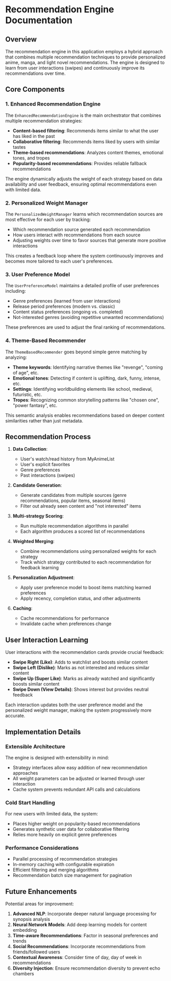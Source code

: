 # Recommendation Engine Documentation

## Overview

The recommendation engine in this application employs a hybrid approach that combines multiple recommendation techniques to provide personalized anime, manga, and light novel recommendations. The engine is designed to learn from user interactions (swipes) and continuously improve its recommendations over time.

## Core Components

### 1. Enhanced Recommendation Engine

The `EnhancedRecommendationEngine` is the main orchestrator that combines multiple recommendation strategies:

- **Content-based filtering**: Recommends items similar to what the user has liked in the past
- **Collaborative filtering**: Recommends items liked by users with similar tastes
- **Theme-based recommendations**: Analyzes content themes, emotional tones, and tropes
- **Popularity-based recommendations**: Provides reliable fallback recommendations

The engine dynamically adjusts the weight of each strategy based on data availability and user feedback, ensuring optimal recommendations even with limited data.

### 2. Personalized Weight Manager

The `PersonalizedWeightManager` learns which recommendation sources are most effective for each user by tracking:

- Which recommendation source generated each recommendation
- How users interact with recommendations from each source
- Adjusting weights over time to favor sources that generate more positive interactions

This creates a feedback loop where the system continuously improves and becomes more tailored to each user's preferences.

### 3. User Preference Model

The `UserPreferenceModel` maintains a detailed profile of user preferences including:

- Genre preferences (learned from user interactions)
- Release period preferences (modern vs. classic)
- Content status preferences (ongoing vs. completed)
- Not-interested genres (avoiding repetitive unwanted recommendations)

These preferences are used to adjust the final ranking of recommendations.

### 4. Theme-Based Recommender

The `ThemeBasedRecommender` goes beyond simple genre matching by analyzing:

- **Theme keywords**: Identifying narrative themes like "revenge", "coming of age", etc.
- **Emotional tones**: Detecting if content is uplifting, dark, funny, intense, etc.
- **Settings**: Identifying worldbuilding elements like school, medieval, futuristic, etc.
- **Tropes**: Recognizing common storytelling patterns like "chosen one", "power fantasy", etc.

This semantic analysis enables recommendations based on deeper content similarities rather than just metadata.

## Recommendation Process

1. **Data Collection**:
   - User's watch/read history from MyAnimeList
   - User's explicit favorites
   - Genre preferences
   - Past interactions (swipes)

2. **Candidate Generation**:
   - Generate candidates from multiple sources (genre recommendations, popular items, seasonal items)
   - Filter out already seen content and "not interested" items

3. **Multi-strategy Scoring**:
   - Run multiple recommendation algorithms in parallel
   - Each algorithm produces a scored list of recommendations

4. **Weighted Merging**:
   - Combine recommendations using personalized weights for each strategy
   - Track which strategy contributed to each recommendation for feedback learning

5. **Personalization Adjustment**:
   - Apply user preference model to boost items matching learned preferences
   - Apply recency, completion status, and other adjustments

6. **Caching**:
   - Cache recommendations for performance
   - Invalidate cache when preferences change

## User Interaction Learning

User interactions with the recommendation cards provide crucial feedback:

- **Swipe Right (Like)**: Adds to watchlist and boosts similar content
- **Swipe Left (Dislike)**: Marks as not interested and reduces similar content
- **Swipe Up (Super Like)**: Marks as already watched and significantly boosts similar content
- **Swipe Down (View Details)**: Shows interest but provides neutral feedback

Each interaction updates both the user preference model and the personalized weight manager, making the system progressively more accurate.

## Implementation Details

### Extensible Architecture

The engine is designed with extensibility in mind:

- Strategy interfaces allow easy addition of new recommendation approaches
- All weight parameters can be adjusted or learned through user interaction
- Cache system prevents redundant API calls and calculations

### Cold Start Handling

For new users with limited data, the system:

- Places higher weight on popularity-based recommendations
- Generates synthetic user data for collaborative filtering
- Relies more heavily on explicit genre preferences

### Performance Considerations

- Parallel processing of recommendation strategies
- In-memory caching with configurable expiration
- Efficient filtering and merging algorithms
- Recommendation batch size management for pagination

## Future Enhancements

Potential areas for improvement:

1. **Advanced NLP**: Incorporate deeper natural language processing for synopsis analysis
2. **Neural Network Models**: Add deep learning models for content embedding
3. **Time-aware Recommendations**: Factor in seasonal preferences and trends
4. **Social Recommendations**: Incorporate recommendations from friends/followed users
5. **Contextual Awareness**: Consider time of day, day of week in recommendations
6. **Diversity Injection**: Ensure recommendation diversity to prevent echo chambers